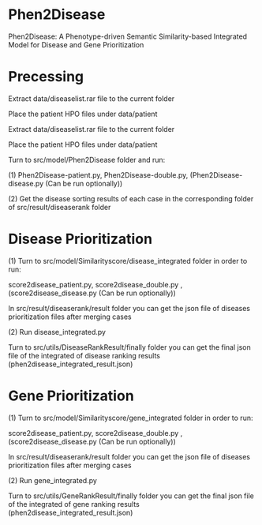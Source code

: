 # Phen2Disease

Phen2Disease: A Phenotype-driven Semantic Similarity-based Integrated Model for Disease and Gene Prioritization

# Precessing

Extract data/diseaselist.rar file to the current folder

Place the patient HPO files under data/patient

Extract data/diseaselist.rar file to the current folder

Place the patient HPO files under data/patient

Turn to src/model/Phen2Disease folder and run:

(1) Phen2Disease-patient.py, Phen2Disease-double.py, (Phen2Disease-disease.py (Can be run optionally))

(2) Get the disease sorting results of each case in the corresponding folder of src/result/diseaserank folder

# Disease Prioritization

(1) Turn to src/model/Similarityscore/disease_integrated folder in order to run:

score2disease_patient.py, score2disease_double.py , (score2disease_disease.py (Can be run optionally))

In src/result/diseaserank/result folder you can get the json file of diseases prioritization files after merging cases

(2) Run disease_integrated.py

Turn to src/utils/DiseaseRankResult/finally folder you can get the final json file of the integrated of disease ranking results (phen2disease_integrated_result.json)

# Gene Prioritization

(1) Turn to src/model/Similarityscore/gene_integrated folder in order to run:

score2disease_patient.py, score2disease_double.py , (score2disease_disease.py (Can be run optionally))

In src/result/diseaserank/result folder you can get the json file of diseases prioritization files after merging cases

(2) Run gene_integrated.py

Turn to src/utils/GeneRankResult/finally folder you can get the final json file of the integrated of gene ranking results (phen2disease_integrated_result.json)

